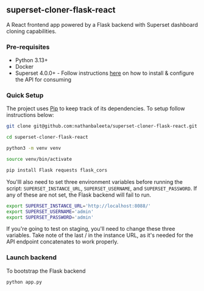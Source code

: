 ## superset-cloner-flask-react
A React frontend app powered by a Flask backend with Superset dashboard cloning capabilities.

### Pre-requisites
- Python 3.13+
- Docker
- Superset 4.0.0+ - Follow instructions [here](https://github.com/nathanbaleeta/magasin-superset-dashboard-cloner/blob/main/SUPERSET_SETUP.md) on how to install & configure the API for consuming

### Quick Setup
The project uses [Pip]([https://python-poetry.org/](https://pypi.org/project/pip/)) to keep track of its dependencies. To setup follow instructions below:

```bash
git clone git@github.com:nathanbaleeta/superset-cloner-flask-react.git

cd superset-cloner-flask-react

python3 -m venv venv

source venv/bin/activate

pip install Flask requests flask_cors
```

You'lll also need to set three environment variables before running the script: ```SUPERSET_INSTANCE_URL```, ```SUPERSET_USERNAME```, and ```SUPERSET_PASSWORD```. If any of these are not set, the Flask backend will fail to run. 

```bash
export SUPERSET_INSTANCE_URL='http://localhost:8088/'
export SUPERSET_USERNAME='admin'
export SUPERSET_PASSWORD='admin'
```

If you're going to test on staging, you'll need to change these three variables. Take note of the last / in the instance URL, as it's needed for the API endpoint concatenates to work properly.

### Launch backend
To bootstrap the Flask backend
```
python app.py
```
